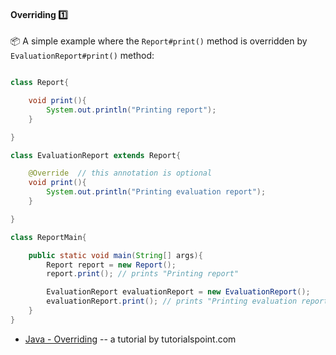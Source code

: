 <link rel="stylesheet" href="{{baseUrl}}/css/textbook.css">

<div class="website-content">

<div id="title">

#### Overriding :one:

</div>

<div id="body">

<tip-box> 

:package: A simple example where the `Report#print()` method is overridden by `EvaluationReport#print()` method: 

```java

class Report{

    void print(){
        System.out.println("Printing report");
    }

}

class EvaluationReport extends Report{

    @Override  // this annotation is optional
    void print(){
        System.out.println("Printing evaluation report");
    }

}

class ReportMain{

    public static void main(String[] args){
        Report report = new Report();
        report.print(); // prints "Printing report"

        EvaluationReport evaluationReport = new EvaluationReport();
        evaluationReport.print(); // prints "Printing evaluation report"
    }
}

```

</tip-box>

* [Java - Overriding](https://www.tutorialspoint.com/java/java_overriding.htm) -- a tutorial by tutorialspoint.com

</div>

<div id="extras">

<include src="exercises.md" />

<div>

</div>
